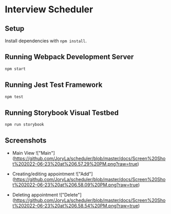 # Interview Scheduler

## Setup

Install dependencies with `npm install`.

## Running Webpack Development Server

```sh
npm start
```

## Running Jest Test Framework

```sh
npm test
```

## Running Storybook Visual Testbed

```sh
npm run storybook
```

## Screenshots
- Main View
 !["Main"] (https://github.com/JoryLa/scheduler/blob/master/docs/Screen%20Shot%202022-06-23%20at%206.57.29%20PM.png?raw=true)

- Creating/editing appointment
!["Add"] (https://github.com/JoryLa/scheduler/blob/master/docs/Screen%20Shot%202022-06-23%20at%206.58.09%20PM.png?raw=true)

- Deleting appointment
!["Delete"] (https://github.com/JoryLa/scheduler/blob/master/docs/Screen%20Shot%202022-06-23%20at%206.58.54%20PM.png?raw=true)